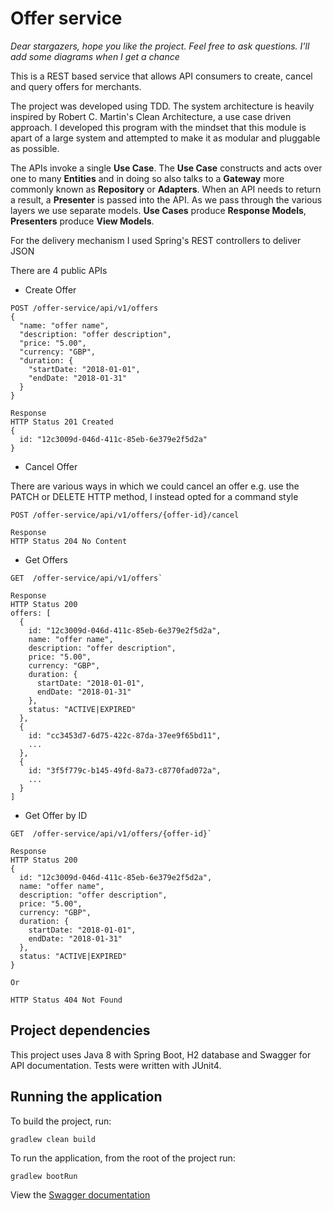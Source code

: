 # Offer service

_Dear stargazers, hope you like the project. Feel free to ask questions. I'll add some diagrams when I get a chance_


This is a REST based service that allows API consumers to create, cancel and query offers for merchants.

The project was developed using TDD. The system architecture is heavily inspired by Robert C. Martin's Clean Architecture, a use case driven approach. I developed this program with the mindset that this module is apart of a large system and attempted to make it as modular and pluggable as possible.

The APIs invoke a single **Use Case**. The **Use Case** constructs and acts over one to many **Entities** and in doing so also talks to a **Gateway** more commonly known as **Repository** or **Adapters**.
When an API needs to return a result, a **Presenter** is passed into the API. As we pass through the various layers we use separate models. **Use Cases** produce **Response Models**, **Presenters** produce **View Models**.

For the delivery mechanism I used Spring's REST controllers to deliver JSON

There are 4 public APIs
- Create Offer
```
POST /offer-service/api/v1/offers
{
  "name: "offer name",
  "description: "offer description",
  "price: "5.00",
  "currency: "GBP",
  "duration: {
    "startDate: "2018-01-01",
    "endDate: "2018-01-31"
  }
}

Response
HTTP Status 201 Created
{
  id: "12c3009d-046d-411c-85eb-6e379e2f5d2a"
}
```
- Cancel Offer 

There are various ways in which we could cancel an offer e.g. use the PATCH or DELETE HTTP method, I instead opted for a command style
```
POST /offer-service/api/v1/offers/{offer-id}/cancel

Response
HTTP Status 204 No Content
```
- Get Offers
```
GET  /offer-service/api/v1/offers`

Response
HTTP Status 200
offers: [
  {
    id: "12c3009d-046d-411c-85eb-6e379e2f5d2a",
    name: "offer name",
    description: "offer description",
    price: "5.00",
    currency: "GBP",
    duration: {
      startDate: "2018-01-01",
      endDate: "2018-01-31"
    },
    status: "ACTIVE|EXPIRED"
  },
  {
    id: "cc3453d7-6d75-422c-87da-37ee9f65bd11",
    ...
  },
  {
    id: "3f5f779c-b145-49fd-8a73-c8770fad072a",
    ...
  }
]

```

- Get Offer by ID
```
GET  /offer-service/api/v1/offers/{offer-id}`

Response
HTTP Status 200
{
  id: "12c3009d-046d-411c-85eb-6e379e2f5d2a",
  name: "offer name",
  description: "offer description",
  price: "5.00",
  currency: "GBP",
  duration: {
    startDate: "2018-01-01",
    endDate: "2018-01-31"
  },
  status: "ACTIVE|EXPIRED"
}

Or

HTTP Status 404 Not Found
```

## Project dependencies
This project uses Java 8 with Spring Boot, H2 database and Swagger for API documentation. 
Tests were written with JUnit4. 

## Running the application
To build the project, run:

```shell
gradlew clean build
```


To run the application, from the root of the project run:
```shell
gradlew bootRun
```

View the [Swagger documentation](http://localhost:8080/swagger-ui.html#/offer)
